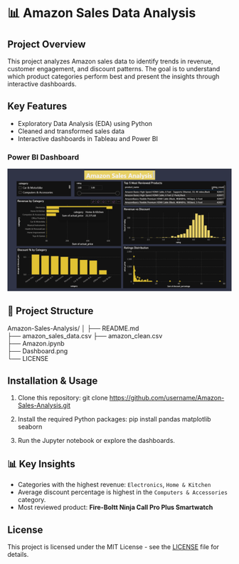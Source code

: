 # 📊 Amazon Sales Data Analysis

## Project Overview
This project analyzes Amazon sales data to identify trends in revenue, customer engagement, and discount patterns. The goal is to understand which product categories perform best and present the insights through interactive dashboards.

## Key Features
- Exploratory Data Analysis (EDA) using Python
- Cleaned and transformed sales data
- Interactive dashboards in Tableau and Power BI


### Power BI Dashboard
![Power BI Dashboard](Dashboard.png)

## 📂 Project Structure
Amazon-Sales-Analysis/
│
├── README.md  
├── amazon_sales_data.csv
├── amazon_clean.csv         
├── Amazon.ipynb                 
├── Dashboard.png    
└── LICENSE   


## Installation & Usage
1. Clone this repository:
git clone https://github.com/username/Amazon-Sales-Analysis.git

2. Install the required Python packages:
   pip install pandas matplotlib seaborn

3. Run the Jupyter notebook or explore the dashboards.

## 📊 Key Insights
- Categories with the highest revenue: `Electronics`, `Home & Kitchen`
- Average discount percentage is highest in the `Computers & Accessories` category.
- Most reviewed product: **Fire-Boltt Ninja Call Pro Plus Smartwatch**

## License
This project is licensed under the MIT License - see the [LICENSE](LICENSE) file for details.



